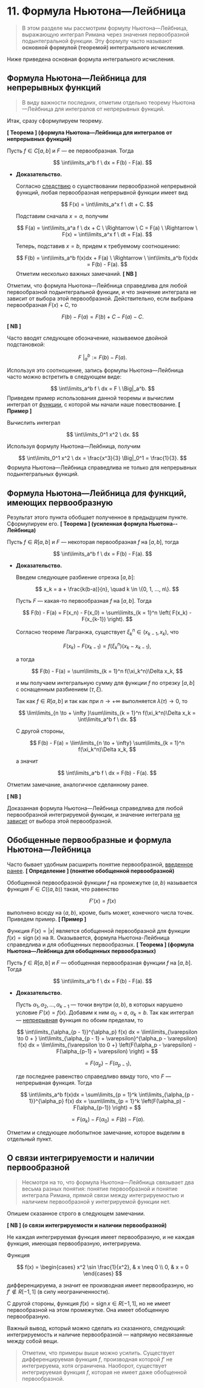 # 11. Формула Ньютона—Лейбница

> В этом разделе мы рассмотрим формулу Ньютона—Лейбница, выражающую интеграл Римана через значения первообразной подынтегральной функции. Эту формулу часто называют **основной формулой (теоремой) интегрального исчисления**.
> 
Ниже приведена основная формула интегрального исчисления.
## Формула Ньютона—Лейбница для непрерывных функций

> В виду важности последних, отметим отдельно теорему Ньютона—Лейбница для интегралов от непрерывных функций.
> 

Итак, сразу сформулируем теорему.


 **[ Теорема ] (формула Ньютона—Лейбница для интегралов от непрерывных функций)**

Пусть $f \in C[a, b]$ и $F$ — ее первообразная. Тогда

$$
\int\limits_a^b f \ dx = F(b) - F(a).
$$

- **Доказательство.**
    
    Согласно [следствию](https://www.notion.so/10-1cf50c8be49481889308ed8c06b8bee4?pvs=21) о существовании первообразной непрерывной функций, любая первообразная непрерывной функции имеет вид
    
    $$
    F(x) = \int\limits_a^x f \ dt + C.
    $$
    
    Подставим сначала $x = a$, получим
    
    $$
    F(a) = \int\limits_a^a f \ dx + C \ \Rightarrow \ C = F(a) \ \Rightarrow \ F(x) = \int\limits_a^x f \ dt + F(a).
    $$
    
    Теперь, подставив $x= b$, придем к требуемому соотношению:
    
    $$
    F(b) = \int\limits_a^b f(x)dx + F(a) \ \Rightarrow \ \int\limits_a^b f(x)dx = F(b) - F(a).
    $$
Отметим несколько важных замечаний.
 **[ NB ]**

Отметим, что формула Ньютона—Лейбница справедлива для любой первообразной подынтегральной функции, и что значение интеграла не зависит от выбора этой первообразной. Действительно, если выбрана первообразная $F(x) + C$, то

$$
F(b) - F(a) = F(b) + C - F(a) - C.
$$
 **[ NB ]**

Часто вводят следующее обозначение, называемое двойной подстановкой:

$$
F \ \Big|_a^b := F(b) - F(a).
$$

Используя это соотношение, запись формулы Ньютона—Лейбница часто можно встретить в следующем виде:

$$
\int\limits_a^b f \ dx = F \ \Big|_a^b.
$$
Приведем пример использования данной теоремы и вычислим интеграл от [функции](https://www.notion.so/4-1cf50c8be494816f9b1de9664623016e?pvs=21), с которой мы начали наше повествование.
 **[ Пример ]**

Вычислить интеграл

$$
\int\limits_0^1 x^2 \ dx.
$$

Используя формулу Ньютона—Лейбница, получим

$$
\int\limits_0^1 x^2 \ dx =  \frac{x^3}{3} \Big|_0^1 = \frac{1}{3}.
$$
Формула Ньютона—Лейбница справедлива не только для непрерывных подынтегральных функций.

## Формула Ньютона—Лейбница для функций, имеющих первообразную

Результат этого пункта обобщает полученное в предыдущем пункте. Сформулируем его.
 **[ Теорема ] (усиленная формула Ньютона--Лейбница)**

Пусть $f \in R[a, b]$ и $F$ — некоторая первообразная $f$ на $[a, b]$, тогда

$$
\int\limits_a^b f \ dx  =  F(b) - F(a).
$$

- **Доказательство.**
    
    Введем следующее разбиение отрезка $[a, b]$:
    
    $$
    x_k = a + \frac{k(b-a)}{n}, \quad k \in \{0, 1, ..., n\}.
    $$
    
    Пусть $F$ — какая-то первообразная $f$ на $[a, b]$. Тогда
    
    $$
    F(b) - F(a) = F(x_n) - F(x_0) = \sum\limits_{k = 1}^n \left( F(x_k) - F(x_{k-1}) \right).
    $$
    
    Согласно теореме Лагранжа, существует $\xi_k^n \in (x_{k - 1}, x_k)$, что
    
    $$
    F(x_k) - F(x_{k-1}) = f(\xi_k^n)(x_k - x_{k - 1}),
    $$
    
    а тогда
    
    $$
    F(b) - F(a) = \sum\limits_{k = 1}^n f(\xi_k^n)\Delta x_k,
    $$
    
    и мы получаем интегральную сумму для функции $f$ по отрезку $[a, b]$ с оснащенным разбиением $(\tau, \xi)$. 
    
    Так как $f \in R[a, b]$ и так как при $n \to +\infty$ выполняется $\lambda(\tau) \to 0$, то
    
    $$
    \lim\limits_{n \to + \infty }\sum\limits_{k = 1}^n f(\xi_k^n)\Delta x_k = \int\limits_a^b f \ dx.
    $$
    
    С другой стороны,
    
    $$
    F(b) - F(a) = \lim\limits_{n \to + \infty} \sum\limits_{k = 1}^n f(\xi_k^n)\Delta x_k,
    $$
    
    а значит
    
    $$
    \int\limits_a^b f \ dx = F(b) - F(a).
    $$
    


Отметим замечание, аналогичное сделанному ранее.


 **[ NB ]**

Доказанная формула Ньютона—Лейбница справедлива для любой первообразной интегрируемой функции, и значение интеграла [не зависит](https://www.notion.so/11-1cf50c8be494814ca849e1b1b6e05516?pvs=21) от выбора этой первообразной.
## Обобщенные первообразные и формула Ньютона—Лейбница
Часто бывает удобным расширить понятие первообразной, [введенное ранее](https://www.notion.so/1-1cf50c8be494816ab04cf52752375534?pvs=21).
 **[ Определение ] (понятие обобщенной первообразной)**

Обобщенной первообразной функции $f$ на промежутке $\langle a, b \rangle$ называется функция $F\in C(\langle a, b \rangle)$ такая, что равенство

$$
F'(x) = f(x)
$$

выполнено всюду на $\langle a, b \rangle$, кроме, быть может, конечного числа точек.
Приведем пример.
 **[ Пример ]**

Функция $F(x) = |x|$ является обобщенной первообразной для функции $f(x) = \operatorname{sign}(x)$ на $\mathbb R.$
Оказывается, формула Ньютона-Лейбница справедлива и для обобщенных первообразных.
 **[ Теорема ] (формула Ньютона—Лейбница для обобщенных первообразных)**

Пусть $f \in R[a, b]$ и $F$ — обобщенная первообразная функции $f$ на $[a, b]$. Тогда

$$
\int\limits_a^b f \ dx = F(b) - F(a).
$$

- **Доказательство.**
    
    Пусть $\alpha_1, \alpha_2, ..., \alpha_{k-1}$ — точки внутри $(a, b)$, в которых нарушено условие $F'(x) = f(x)$. Добавим к ним $\alpha_0 = a$, $\alpha_k = b$. Так как интеграл — [непрерывная](https://www.notion.so/10-1cf50c8be49481889308ed8c06b8bee4?pvs=21) функция по обоим пределам, то
    
    $$
    \int\limits_{\alpha_{p - 1}}^{\alpha_p} f(x) dx = \lim\limits_{\varepsilon \to 0 + } \int\limits_{\alpha_{p - 1} + \varepsilon}^{\alpha_p - \varepsilon} f(x) dx = \lim\limits_{\varepsilon \to 0 +} \left(F(\alpha_p - \varepsilon) - F(\alpha_{p-1} + \varepsilon) \right) =
    $$
    
    $$
    = F(\alpha_p) - F(\alpha_{p - 1}),
    $$
    
    где последнее равенство справедливо ввиду того, что $F$ — непрерывная функция. Тогда
    
    $$
    \int\limits_a^b f(x)dx = \sum\limits_{p = 1}^k \int\limits_{\alpha_{p - 1}}^{\alpha_p} f(x) dx = \sum\limits_{p = 1}^k \left(F(\alpha_p) - F(\alpha_{p-1}) \right) =
    $$
    
    $$
    = F(\alpha_k) - F(\alpha_0) = F(b) - F(a).
    $$

Отметим и следующее любопытное замечание, которое выделим в отдельный пункт.
## О связи интегрируемости и наличии первообразной

> Несмотря на то, что формула Ньютона—Лейбница связывает два весьма разных понятия: понятие первообразной и понятие интеграла Римана, прямой связи между интегрируемостью и наличием первообразной у интегрируемой функции нет.
> 

Опишем сказанное строго в следующем замечании. 


 **[ NB ] (о связи интегрируемости и наличии первообразной)**

Не каждая интегрируемая функция имеет первообразную, и не каждая функция, имеющая первообразную, интегрируема. 

Функция 

$$
f(x) = \begin{cases}
x^2 \sin \frac{1}{x^2}, & x \neq 0 \\
0, & x = 0	
\end{cases}
$$

дифференцируема, а значит ее производная имеет первообразную, но $f' \notin R[-1, 1]$ (в силу неограниченности).

С другой стороны, функция $f(x) = \operatorname{sign} x \in R[-1, 1]$, но не имеет первообразной на этом промежутке. Она имеет обобщенную первообразную.

Важный вывод, который можно сделать из сказанного, следующий:  интегрируемость и наличие первообразной — напрямую несвязанные между собой вещи.
> Отметим, что примеры выше можно усилить. Существует дифференцируемая функция $f$, производная которой $f'$ не интегрируема, хотя ограничена. Наоборот, существует интегрируемая функция $f$, которая не имеет даже обобщенной первообразной.
>